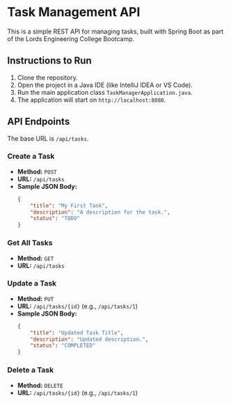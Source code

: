 # Task Management API

This is a simple REST API for managing tasks, built with Spring Boot as part of the Lords Engineering College Bootcamp.

## Instructions to Run

1. Clone the repository.
2. Open the project in a Java IDE (like IntelliJ IDEA or VS Code).
3. Run the main application class `TaskManagerApplication.java`.
4. The application will start on `http://localhost:8080`.

## API Endpoints

The base URL is `/api/tasks`.

### Create a Task
- **Method:** `POST`
- **URL:** `/api/tasks`
- **Sample JSON Body:**
  ```json
  {
      "title": "My First Task",
      "description": "A description for the task.",
      "status": "TODO"
  }
  ```

### Get All Tasks
- **Method:** `GET`
- **URL:** `/api/tasks`

### Update a Task
- **Method:** `PUT`
- **URL:** `/api/tasks/{id}` (e.g., `/api/tasks/1`)
- **Sample JSON Body:**
  ```json
  {
      "title": "Updated Task Title",
      "description": "Updated description.",
      "status": "COMPLETED"
  }
  ```

### Delete a Task
- **Method:** `DELETE`
- **URL:** `/api/tasks/{id}` (e.g., `/api/tasks/1`)
